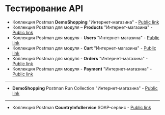 # Тестирование API
- Коллекция Postman **DemoShopping** "Интернет-магазина" - [Public link](https://www.postman.com/orbital-module-explorer-5398637/workspace/api-testing-rusau/collection/38565621-7075209b-be66-48c3-a0da-1ccc1608575e?action=share&creator=38565621&active-environment=38565621-e03a3b86-1747-48ac-9e8c-d4c21d347919)
- Коллекция Postman для модуля – **Products** "Интернет-магазина" - [Public link](https://www.postman.com/orbital-module-explorer-5398637/workspace/api-testing-rusau/folder/38565621-c03f7f22-2f5c-41a1-baca-4ff371d67143?action=share&creator=38565621&ctx=documentation&active-environment=38565621-e03a3b86-1747-48ac-9e8c-d4c21d347919)
- Коллекция Postman для модуля - **Users** "Интернет-магазина" - [Public link](https://www.postman.com/orbital-module-explorer-5398637/workspace/api-testing-rusau/folder/38565621-855c7ae6-e889-4cec-ac1f-095b5e723483?action=share&creator=38565621&ctx=documentation&active-environment=38565621-e03a3b86-1747-48ac-9e8c-d4c21d347919)
- Коллекция Postman для модуля - **Cart** "Интернет-магазина" - [Public link](https://www.postman.com/orbital-module-explorer-5398637/workspace/api-testing-rusau/folder/38565621-fab03c53-6990-40d7-97e1-0c119b2491c9?action=share&creator=38565621&ctx=documentation&active-environment=38565621-e03a3b86-1747-48ac-9e8c-d4c21d347919)
- Коллекция Postman для модуля - **Orders**  "Интернет-магазина" - [Public link](https://www.postman.com/orbital-module-explorer-5398637/workspace/api-testing-rusau/folder/38565621-098a378d-1e19-4845-923a-93ddf9db440c?action=share&creator=38565621&ctx=documentation&active-environment=38565621-e03a3b86-1747-48ac-9e8c-d4c21d347919)
- Коллекция Postman для модуля - **Payment**  "Интернет-магазина" - [Public link](https://www.postman.com/orbital-module-explorer-5398637/workspace/api-testing-rusau/folder/38565621-03a6d57f-a4f6-4bfc-9e2c-465edd5e4da9?action=share&creator=38565621&ctx=documentation&active-environment=38565621-e03a3b86-1747-48ac-9e8c-d4c21d347919)
---
- **DemoShopping** Postman Run Collection "Интернет-магазина" - [Public link](https://github.com/Morrhat/api/blob/main/DemoShopping.postman_test_run.json)
---
- Коллекция Postman **CountryInfoService** SOAP-сервис - [Public link](https://www.postman.com/orbital-module-explorer-5398637/workspace/api-testing-rusau/collection/38565621-39eab923-7c3c-4468-8a11-fd2e548dc018?action=share&creator=38565621&active-environment=38565621-e03a3b86-1747-48ac-9e8c-d4c21d347919)
